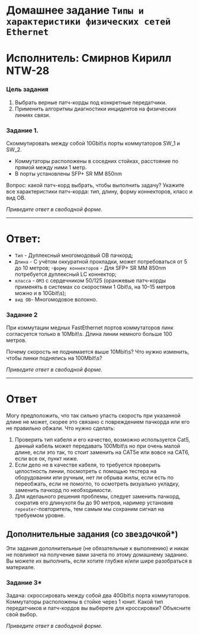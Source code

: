# Домашнее задание `Типы и характеристики физических сетей Ethernet`

# Исполнитель: Смирнов Кирилл NTW-28
### Цель задания

1. Выбрать верные патч-корды  под конкретные передатчики.
2. Применить алгоритмы диагностики инцидентов на физических линиях связи.

### Задание 1. 

Cкоммутировать между собой 10Gbit\s порты коммутаторов SW_1 и SW_2.

- Коммутаторы расположены в соседних стойках, расстояние по прямой между ними 1 метр.
- В порты установлены SFP+ SR  MM 850nm

Вопрос: какой патч-корд выбрать, чтобы выполнить задачу?
Укажите все характеристики патч-корда: тип, длину, форму коннекторов, класс и вид ОВ.

*Приведите ответ в свободной форме.*

---
# Ответ:

- `Тип` - Дуплексный многомодовый ОВ пачкорд;
- `Длина` - C учётом оккуратной прокладки, может потребоваться от 5 до 10 метров;
-`форму коннекторов` - Для SFP+ SR  MM 850nm потребуется дуплексный LC коннектор;
- `класса` - `OM3` с сердечником 50/125 (оранжевые патч-корды применять в системах со скоростями 1 Gbit\s, на 10–15 метров можно и в 10Gbit\s);
- `вид ОВ`- Многомодовое волокно.
### Задание 2

При коммутации медных FastEthernet портов коммутаторов линк согласуется только в 10Mbit\s. Длина линии немного больше 100 метров. 

Почему скорость не поднимается выше 10Mbit\s? Что нужно изменить, чтобы линки поднялись на 100Mbit\s? 

*Приведите ответ в свободной форме.*

---
# Ответ
Могу предположить, что так сильно упасть скорость при указанной длине не может, скорее это связано с повреждением пачкорда или его не правильно обжали.
Что нужно сделать: 
1. Проверить тип кабеля и его качество, возможно используется Cat5, данный кабель может передавать 100Mbit\s но при очень малой длине, если это так, то стоит заменить на CAT5e или вовсе на CAT6, если все ок, пункт ниже. 
2. Если дело не в качестве кабеля, то требуется проверить целостность линии, посмотреть с помощью тестера на оборудовании или ручным, нет ли обрыва жилы, если есть по переобжать, если не помогло, то осмотреть визуально укладку, заменить пачкорд по необходимости. 
3. Для иделаьного решения проблемы, следует заменить пачкорд, сократив его длинухотя бы до 90 метров,  наример установив `repeater`-повторитель, тем самым мы сохраним сигнал на требуемом уровне.  


## Дополнительные задания (со звездочкой*)
Эти задания дополнительные (не обязательные к выполнению) и никак не повлияют на получение вами зачета по этому домашнему заданию. Вы можете их выполнить, если хотите глубже и/или шире разобраться в материале.


### Задание 3*

Задача: скроссировать между собой два 40Gbit\s порта коммутаторов. 
Коммутаторы расположены в стойке через 1 юнит.
Какой тип передатчиков и патч-кордов вы выберете для кроссировки? Объясните свой выбор.

*Приведите ответ в свободной форме.*
